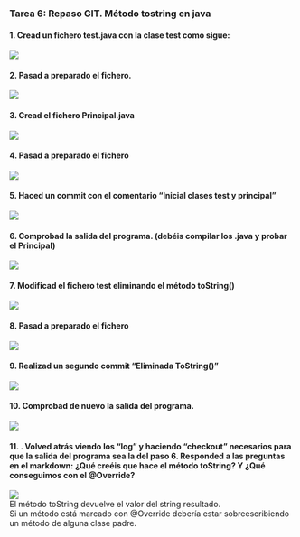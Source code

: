 

### Tarea 6: Repaso GIT. Método tostring en java
#### 1.  Cread un fichero test.java con la clase test como sigue:  
![](Capturas/1.PNG)

#### 2. Pasad a preparado el fichero.  
![](Capturas/2.PNG)

#### 3. Cread el fichero Principal.java  
![](Capturas/3.PNG)

#### 4. Pasad a preparado el fichero  
![](Capturas/4.PNG)

#### 5. Haced un commit con el comentario “Inicial clases test y principal”  
![](Capturas/1.PNG)

#### 6. Comprobad la salida del programa. (debéis compilar los .java y probar el Principal)  
![](Capturas/6.PNG)


#### 7. Modificad el fichero test eliminando el método toString()  
![](Capturas/7.PNG)


#### 8. Pasad a preparado el fichero  
![](Capturas/8.PNG)

#### 9. Realizad un segundo commit “Eliminada ToString()”  
![](Capturas/9.PNG)

#### 10.  Comprobad de nuevo la salida del programa.  
![](Capturas/10.PNG)

#### 11. . Volved atrás viendo los “log” y haciendo “checkout” necesarios para que la salida del programa sea la del paso 6. Responded a las preguntas en el markdown: ¿Qué creéis que hace el método toString? Y ¿Qué conseguimos con el @Override?  
![](Capturas/11.PNG)  
El método toString devuelve el valor del string resultado.  
Si un método está marcado con @Override debería estar sobreescribiendo un método de alguna clase padre. 

